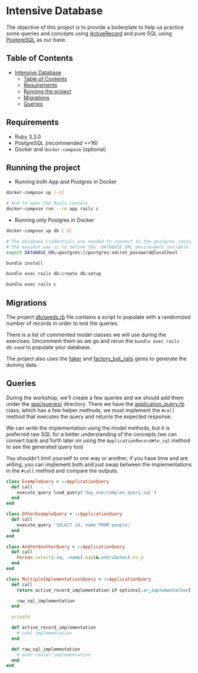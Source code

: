 # Intensive Database

The objective of this project is to provide a boilerplate to help us practice some queries and concepts using [ActiveRecord](https://guides.rubyonrails.org/active_record_basics.html) and pure SQL using [PostgreSQL](https://www.postgresql.org/docs/current/index.html) as our base.

## Table of Contents
- [Intensive Database](#intensive-database)
  - [Table of Contents](#table-of-contents)
  - [Requirements](#requirements)
  - [Running the project](#running-the-project)
  - [Migrations](#migrations)
  - [Queries](#queries)


## Requirements
- Ruby 3.3.0
- PostgreSQL (recommended >=16)
- Docker and `docker-compose` (optional)

## Running the project

- Running both App and Postgres in Docker

```sh
docker-compose up [-d]

# And to open the Rails Console
docker-compose run --rm app rails c
```

- Running only Postgres in Docker

```sh
docker-compose up db [-d]

# The database credentials are needed to connect to the postgres container
# The easiest way is to define the  DATABASE_URL environment variable
export DATABASE_URL=postgres://postgres:secret_password@localhost

bundle install

bundle exec rails db:create db:setup

bundle exec rails c
```

## Migrations

The project [db/seeds.rb](db/seeds.rb) file contains a script to populate with a randomized number of records in order to test the queries.

There is a list of commented model classes we will use during the exercises. Uncomment them as we go and rerun the `bundle exec rails db:seed` to populate your database.

The project also uses the [faker](https://github.com/faker-ruby/faker) and [factory_bot_rails](https://github.com/thoughtbot/factory_bot_rails) gems to generate the dummy data.

## Queries

During the workshop, we'll create a few queries and we should add them under the [app/queries/](app/queries/) directory. There we have the [application_query.rb](app/queries/application_query.rb) class, which has a few helper methods, we must implement the `#call` method that executes the query and returns the expected response.

We can write the implementation using the model methods, but it is preferred raw SQL for a better understanding of the concepts (we can convert back and forth later on using the `ApplicationRecord#to_sql` method to see the generated query too)

You shouldn't limit yourself to one way or another, if you have time and are willing, you can implement both and just swap between the implementations in the `#call` method and compare the outputs.

```rb
class ExampleQuery < ::ApplicationQuery
  def call
    execute_query load_query('day_one/complex_query.sql')
  end
end

class OtherExampleQuery < ::ApplicationQuery
  def call
    execute_query 'SELECT id, name FROM people;'
  end
end

class AndYetAnotherQuery < ::ApplicationQuery
  def call
    Person.select(:id, :name).map(&:attributes).to_a
  end
end

class MultipleImplementationsQuery < ::ApplicationQuery
  def call
    return active_record_implementation if options[:ar_implementation]

    raw_sql_implementation
  end

  private

  def active_record_implementation
    # cool implementation
  end

  def raw_sql_implementation
    # even cooler implementation
  end
end
```
